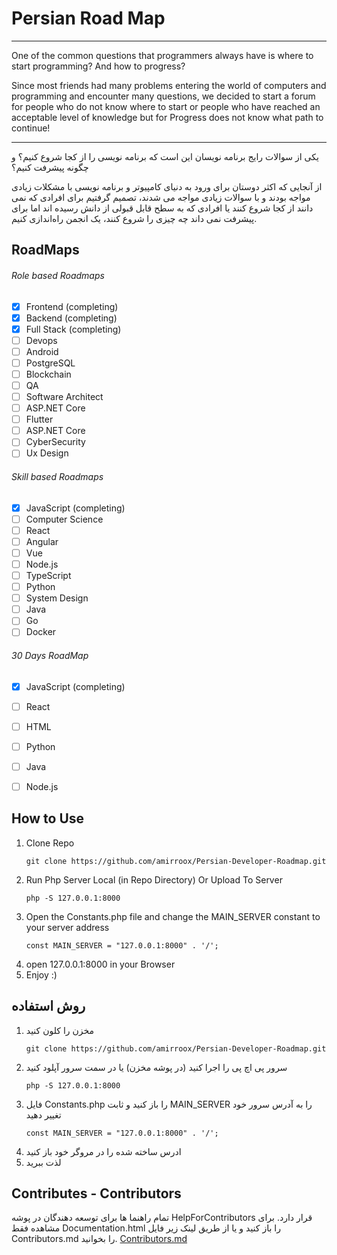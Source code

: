 # Persian Road Map
___
<p>
One of the common questions that programmers always have is where to start programming? And how to progress?
</p>
<p>
Since most friends had many problems entering the world of computers and programming and encounter many questions, we decided to start a forum for people who do not know where to start or people who have reached an acceptable level of knowledge but for Progress does not know what path to continue!
</p>

---

<p>
یکی از سوالات رایج برنامه نویسان این است که برنامه نویسی را از کجا شروع کنیم؟ و چگونه پیشرفت کنیم؟
</p>
<p>
از آنجایی که اکثر دوستان برای ورود به دنیای کامپیوتر و برنامه نویسی با مشکلات زیادی مواجه بودند و با سوالات زیادی مواجه می شدند، تصمیم گرفتیم برای افرادی که نمی دانند از کجا شروع کنند یا افرادی که به سطح قابل قبولی از دانش رسیده اند اما برای پیشرفت نمی داند چه چیزی را شروع کنند، یک انجمن راه‌اندازی کنیم.
</p>

## RoadMaps
###### Role based Roadmaps
- [x] Frontend (completing)
- [x] Backend (completing)
- [x] Full Stack (completing)
- [ ] Devops
- [ ] Android
- [ ] PostgreSQL
- [ ] Blockchain
- [ ] QA
- [ ] Software Architect
- [ ] ASP.NET Core
- [ ] Flutter
- [ ] ASP.NET Core
- [ ] CyberSecurity
- [ ] Ux Design

###### Skill based Roadmaps
- [x] JavaScript (completing)
- [ ] Computer Science
- [ ] React
- [ ] Angular
- [ ] Vue
- [ ] Node.js
- [ ] TypeScript
- [ ] Python
- [ ] System Design
- [ ] Java
- [ ] Go
- [ ] Docker

###### 30 Days RoadMap
- [x] JavaScript (completing)
- [ ] React
- [ ] HTML
- [ ] Python
- [ ] Java
- [ ] Node.js


## How to Use
1. Clone Repo
   ```
   git clone https://github.com/amirroox/Persian-Developer-Roadmap.git
   ```
2. Run Php Server Local (in Repo Directory) Or Upload To Server
    ```
    php -S 127.0.0.1:8000
    ```
3. Open the Constants.php file and change the MAIN_SERVER constant to your server address
   ```
   const MAIN_SERVER = "127.0.0.1:8000" . '/';
   ```
4. open 127.0.0.1:8000 in your Browser
5. Enjoy :)

## روش استفاده
1. مخزن را کلون کنید
   ```
   git clone https://github.com/amirroox/Persian-Developer-Roadmap.git
   ```
2. سرور پی اچ پی را اجرا کنید (در پوشه مخزن) یا در سمت سرور آپلود کنید
    ```
    php -S 127.0.0.1:8000
    ```
3. فایل Constants.php را باز کنید و ثابت MAIN_SERVER را به آدرس سرور خود تغییر دهید
   ```
   const MAIN_SERVER = "127.0.0.1:8000" . '/';
   ```
4. ادرس ساخته شده را در مروگر خود باز کنید
5. لذت ببرید


## Contributes - Contributors
تمام راهنما ها برای توسعه دهندگان در پوشه HelpForContributors قرار دارد. 
برای مشاهده فقط Documentation.html را باز کنید و یا از طریق لینک زیر فایل Contributors.md را بخوانید.
[Contributors.md](HelpForContributors/Contributors.md "Contributors.md")
